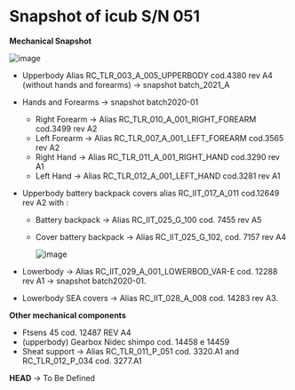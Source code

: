 # Snapshot of icub S/N 051 
**Mechanical Snapshot**

![image](https://user-images.githubusercontent.com/53298662/230579799-1b9c1d3c-701e-475b-a1bd-13e3bae24052.png)

- Upperbody Alias RC_TLR_003_A_005_UPPERBODY cod.4380 rev A4 (without hands and forearms) &#x2192; snapshot batch_2021_A
- Hands and Forearms &#x2192; snapshot batch2020-01
    - Right Forearm &#x2192; Alias RC_TLR_010_A_001_RIGHT_FOREARM cod.3499 rev A2
    - Left Forearm  &#x2192; Alias RC_TLR_007_A_001_LEFT_FOREARM cod.3565 rev A2
    - Right Hand &#x2192; Alias RC_TLR_011_A_001_RIGHT_HAND cod.3290 rev A1
    - Left Hand &#x2192; Alias RC_TLR_012_A_001_LEFT_HAND cod.3281 rev A1
    
-   Upperbody battery backpack covers alias RC_IIT_017_A_011 cod.12649 rev A2 with :
    - Battery backpack &#x2192; Alias RC_IIT_025_G_100 cod. 7455 rev A5
    - Cover battery backpack &#x2192; Alias RC_IIT_025_G_102, cod. 7157 rev A4   
      
      ![image](https://user-images.githubusercontent.com/53298662/230590412-130a64e2-7022-48aa-aa4b-146426c095c0.png)
      
- Lowerbody &#x2192; Alias RC_IIT_029_A_001_LOWERBOD_VAR-E cod. 12288 rev A1 &#x2192; snapshot batch2020-01.     
- Lowerbody SEA covers &#x2192; Alias RC_IIT_028_A_008 cod. 14283 rev A3.

**Other mechanical components**

- Ftsens 45 cod. 12487 REV A4
- (upperbody) Gearbox Nidec shimpo cod. 14458 e 14459
- Sheat support &#x2192; Alias  RC_TLR_011_P_051 cod. 3320.A1 and RC_TLR_012_P_034 cod. 3277.A1

**HEAD** &#x2192; To Be Defined
